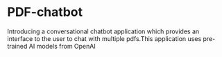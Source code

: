 # PDF-chatbot
Introducing a conversational chatbot application which provides an interface to the user to chat with multiple pdfs.This application uses pre-trained AI models from OpenAI
